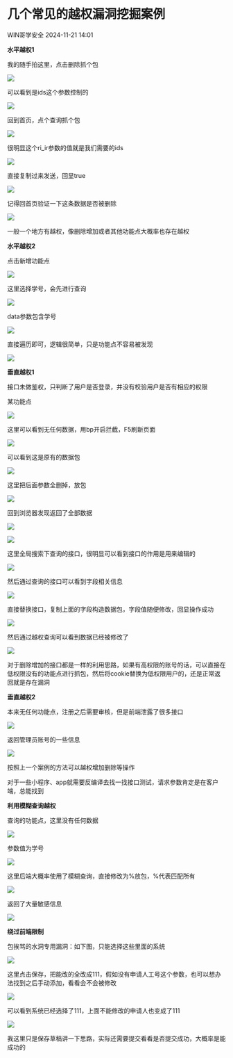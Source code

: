 #  几个常见的越权漏洞挖掘案例   
 WIN哥学安全   2024-11-21 14:01  
  
**水平越权1**  
  
我的随手拍这里，点击删除抓个包  
  
![](https://mmbiz.qpic.cn/sz_mmbiz_png/CgXd9Hbb64lsaSrqx3P9WxWITGLVftkERSQfLXamnUMsXKztzicnhQ2Fj3ecxBOvqicv21TU2x1gJUHQfwRmic9cg/640?wx_fmt=png&from=appmsg "")  
  
可以看到是ids这个参数控制的  
  
![](https://mmbiz.qpic.cn/sz_mmbiz_png/CgXd9Hbb64lsaSrqx3P9WxWITGLVftkExx2pw2OGIP1e9LI7kgD6icq3jAPBYZyoSVf5ug5K0tHH2dgN3f7iaw2g/640?wx_fmt=png&from=appmsg "")  
  
回到首页，点个查询抓个包  
  
![](https://mmbiz.qpic.cn/sz_mmbiz_png/CgXd9Hbb64lsaSrqx3P9WxWITGLVftkEZLJcTtoqHPvyeqfm08hQSS9B3ffkgUGcFq3mMopz5p4wQphKsPeK9Q/640?wx_fmt=png&from=appmsg "")  
  
很明显这个ri_ir参数的值就是我们需要的ids  
  
![](https://mmbiz.qpic.cn/sz_mmbiz_png/CgXd9Hbb64lsaSrqx3P9WxWITGLVftkEKghDk0fia3RzHCWgLwJNxxEopFv66SbdaCxY4XYtr02RBFd89326oxA/640?wx_fmt=png&from=appmsg "")  
  
直接复制过来发送，回显true  
  
![](https://mmbiz.qpic.cn/sz_mmbiz_png/CgXd9Hbb64lsaSrqx3P9WxWITGLVftkEvQYFibDUnZTe3PvUvl3dicZNdu4ojahhjLU71wPlcZ71ic8KiamkpY7l6Q/640?wx_fmt=png&from=appmsg "")  
  
记得回首页验证一下这条数据是否被删除  
  
![](https://mmbiz.qpic.cn/sz_mmbiz_png/CgXd9Hbb64lsaSrqx3P9WxWITGLVftkERoOJPuzW6unaiceFg6pY1daLxVOlaSgOQCVu39XQBKR29an56ye1uRA/640?wx_fmt=png&from=appmsg "")  
  
一般一个地方有越权，像删除增加或者其他功能点大概率也存在越权  
  
**水平越权2**  
  
点击新增功能点  
  
![](https://mmbiz.qpic.cn/sz_mmbiz_png/CgXd9Hbb64mG9JyKbBbApicF4YaUicMns0PeMUEGh7ALOntib40r5nEd3b1KC7Aic7xcCotdts7yAkpmmnhl6GlPuA/640?wx_fmt=png&from=appmsg "")  
  
这里选择学号，会先进行查询  
  
![](https://mmbiz.qpic.cn/sz_mmbiz_png/CgXd9Hbb64mG9JyKbBbApicF4YaUicMns0LGb0Q6TRRN1A1MkZodbxkz54dGOlhZ9DaDABggbWKIDupFXf6H5qiag/640?wx_fmt=png&from=appmsg "")  
  
data参数包含学号  
  
![](https://mmbiz.qpic.cn/sz_mmbiz_png/CgXd9Hbb64mG9JyKbBbApicF4YaUicMns0O3po2069gtcDDWnLFyf1jYPu2HiajzQf8oiaIk0Lh6E237zPYt1KicVibw/640?wx_fmt=png&from=appmsg "")  
  
直接遍历即可，逻辑很简单，只是功能点不容易被发现  
  
![](https://mmbiz.qpic.cn/sz_mmbiz_png/CgXd9Hbb64mG9JyKbBbApicF4YaUicMns0ibYVms3WUbsYnEY2tzMIRMmfwF318Zch0kutrCjFdoZVz1YXBzsO9IA/640?wx_fmt=png&from=appmsg "")  
  
**垂直越权1**  
  
接口未做鉴权，只判断了用户是否登录，并没有校验用户是否有相应的权限  
  
某功能点  
  
![](https://mmbiz.qpic.cn/sz_mmbiz_png/CgXd9Hbb64kU8oka4Rw3iaUq59MrpLykN56DpRmMicuNcT4L6lOJaGIBY1JcOTJoSzG8vaGcjnQ8U4Xt0jB1fMXw/640?wx_fmt=png&from=appmsg "")  
  
这里可以看到无任何数据，用bp开启拦截，F5刷新页面  
  
![](https://mmbiz.qpic.cn/sz_mmbiz_png/CgXd9Hbb64kU8oka4Rw3iaUq59MrpLykNyvbnRSt9VekwEoJhIqnx2u2vKczN6VKMKeEaxiafpibupibJAUpJeGHkQ/640?wx_fmt=png&from=appmsg "")  
  
可以看到这是原有的数据包  
  
![](https://mmbiz.qpic.cn/sz_mmbiz_png/CgXd9Hbb64kU8oka4Rw3iaUq59MrpLykN3Mph7IxtSnmItN0m4Mfjss3xGlbdzmrZljFuiaSZGjdTALfic7sDYMKg/640?wx_fmt=png&from=appmsg "")  
  
这里把后面参数全删掉，放包  
  
![](https://mmbiz.qpic.cn/sz_mmbiz_png/CgXd9Hbb64kU8oka4Rw3iaUq59MrpLykNxJlaecvFlPTO5jRh4K2Z2ftYHlJHQMZstVqSXGaswHL2elkyIs5PtQ/640?wx_fmt=png&from=appmsg "")  
  
回到浏览器发现返回了全部数据  
  
![](https://mmbiz.qpic.cn/sz_mmbiz_png/CgXd9Hbb64kU8oka4Rw3iaUq59MrpLykNxdBlRPGcpFLSUG6Yd9Np09NmzxERsgkoOJUcZzibEBBU5Zr8WBIGiacA/640?wx_fmt=png&from=appmsg "")  
  
![](https://mmbiz.qpic.cn/sz_mmbiz_png/CgXd9Hbb64kU8oka4Rw3iaUq59MrpLykN0YjJSZibmXquVDOJqggMOw2Go0wumr9REWjk8iaTasVFL1IH72fbXONA/640?wx_fmt=png&from=appmsg "")  
  
这里全局搜索下查询的接口，很明显可以看到接口的作用是用来编辑的  
  
![](https://mmbiz.qpic.cn/sz_mmbiz_png/CgXd9Hbb64kU8oka4Rw3iaUq59MrpLykNqj6JRXPxCiamU0sa9et6oC5iaicfwgteJtOPPOibBqo8ORIbX5uF1pxokw/640?wx_fmt=png&from=appmsg "")  
  
然后通过查询的接口可以看到字段相关信息  
  
![](https://mmbiz.qpic.cn/sz_mmbiz_png/CgXd9Hbb64kU8oka4Rw3iaUq59MrpLykNRpZH5zKyylibpmibt9de01eNPKYCvGUrJh2BZq9nvadBLYemib1JnIQ4Q/640?wx_fmt=png&from=appmsg "")  
  
直接替换接口，复制上面的字段构造数据包，字段值随便修改，回显操作成功  
  
![](https://mmbiz.qpic.cn/sz_mmbiz_png/CgXd9Hbb64kU8oka4Rw3iaUq59MrpLykNprR4Y2GI0GoSUQ2Psw62Xs9XZYjwVVbhkzrcwLicGGsYMbbWTZtoPfA/640?wx_fmt=png&from=appmsg "")  
  
然后通过越权查询可以看到数据已经被修改了  
  
![](https://mmbiz.qpic.cn/sz_mmbiz_png/CgXd9Hbb64kU8oka4Rw3iaUq59MrpLykNFXkahFQAF2Dvia68HNQGkJmeyD59HSeqRKsqyBDKEhBKZIHLBxwWMvw/640?wx_fmt=png&from=appmsg "")  
  
对于删除增加的接口都是一样的利用思路，如果有高权限的账号的话，可以直接在低权限没有的功能点进行抓包，然后将cookie替换为低权限用户的，还是正常返回就是存在漏洞  
  
**垂直越权2**  
  
本来无任何功能点，注册之后需要审核，但是前端泄露了很多接口  
  
![](https://mmbiz.qpic.cn/sz_mmbiz_png/CgXd9Hbb64mG9JyKbBbApicF4YaUicMns0ZkIpy7kkXd47kYKKZLkYR5ibWSnkR1F3QlDlicic4Prnshic4SjzEdfETg/640?wx_fmt=png&from=appmsg "")  
  
  
返回管理员账号的一些信息  
  
![](https://mmbiz.qpic.cn/sz_mmbiz_png/CgXd9Hbb64mG9JyKbBbApicF4YaUicMns0cup2dXSibxiaKFO1sKatH02No1ENnyqyeqHmiasOLYoUNEhMqayJjo0FA/640?wx_fmt=png&from=appmsg "")  
  
  
按照上一个案例的方法可以越权增加删除等操作  
  
对于一些小程序、app就需要反编译去找一找接口测试，请求参数肯定是在客户端，总能找到  
  
  
**利用模糊查询越权**  
  
查询的功能点，这里没有任何数据  
  
![](https://mmbiz.qpic.cn/sz_mmbiz_png/CgXd9Hbb64mG9JyKbBbApicF4YaUicMns0vWk17ecoTiaSskFLUW63udibR7S4Gd8WTclSiakecCUVAquLQ9nb6kLoQ/640?wx_fmt=png&from=appmsg "")  
  
参数值为学号  
  
![](https://mmbiz.qpic.cn/sz_mmbiz_png/CgXd9Hbb64mG9JyKbBbApicF4YaUicMns0VPP7AboDOnajVUtFLdQVpCXS7lLoS8Yq43xKyYzA0vRp14RJ787MAw/640?wx_fmt=png&from=appmsg "")  
  
这里后端大概率使用了模糊查询，直接修改为%放包，%代表匹配所有  
  
![](https://mmbiz.qpic.cn/sz_mmbiz_png/CgXd9Hbb64mG9JyKbBbApicF4YaUicMns0IlNmyT66V1IZibUPGhjBwzZ3t2MFyy3N0U3RdeLnxbjD3mvl36VJeTg/640?wx_fmt=png&from=appmsg "")  
  
返回了大量敏感信息  
  
![](https://mmbiz.qpic.cn/sz_mmbiz_png/CgXd9Hbb64mG9JyKbBbApicF4YaUicMns0TaCnYtIXmvzwYESZqFKJOkZ5AU4MpDdzsic6Y2yBsJHQtqiak7oibibS2Q/640?wx_fmt=png&from=appmsg "")  
  
**绕过前端限制**  
  
包挨骂的水洞专用漏洞：如下图，只能选择这些里面的系统  
  
![](https://mmbiz.qpic.cn/sz_mmbiz_png/CgXd9Hbb64mG9JyKbBbApicF4YaUicMns0CNibsTaRS5KlIDsE5fKS5QmdyYiboWLROeibZMsdjKhKeMV1efeKqhd8Q/640?wx_fmt=png&from=appmsg "")  
  
这里点击保存，把能改的全改成111，假如没有申请人工号这个参数，也可以想办法找到之后手动添加，看看会不会被修改  
  
![](https://mmbiz.qpic.cn/sz_mmbiz_png/CgXd9Hbb64mG9JyKbBbApicF4YaUicMns0dk3xvbSb730oXZlicibmzM3iaoEibFWsERWG67x3iaB5TM9CJenicqhMkYqQ/640?wx_fmt=png&from=appmsg "")  
  
可以看到系统已经选择了111，上面不能修改的申请人也变成了111  
  
![](https://mmbiz.qpic.cn/sz_mmbiz_png/CgXd9Hbb64mG9JyKbBbApicF4YaUicMns0l1y98hA7bILr2TbkDAwaiaRVNiahiaJA2KkeRoX3EASFYuyasddkp9SFw/640?wx_fmt=png&from=appmsg "")  
  
我这里只是保存草稿讲一下思路，实际还需要提交看看是否提交成功，大概率是能成功的  
  
